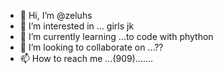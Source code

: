 - 👋 Hi, I’m @zeluhs
- 👀 I’m interested in ... girls jk 
- 🌱 I’m currently learning ...to code with phython
- 💞️ I’m looking to collaborate on ...??
- 📫 How to reach me ...(909).......

<!---
zeluhs/zeluhs is a ✨ special ✨ repository because its `README.md` (this file) appears on your GitHub profile.
You can click the Preview link to take a look at your changes.
--->
